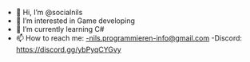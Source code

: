 - 👋 Hi, I’m @socialnils
- 👀 I’m interested in Game developing
- 🌱 I’m currently learning C#
- 📫 How to reach me:
-nils.programmieren-info@gmail.com
-Discord: https://discord.gg/ybPyqCYGvy

<!---
socialnils/socialnils is a ✨ special ✨ repository because its `README.md` (this file) appears on your GitHub profile.
You can click the Preview link to take a look at your changes.
--->
